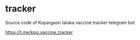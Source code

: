 # tracker

Source code of Kopargaon taluka vaccine tracker telegram bot

https://t.me/kpg_vaccine_tracker
